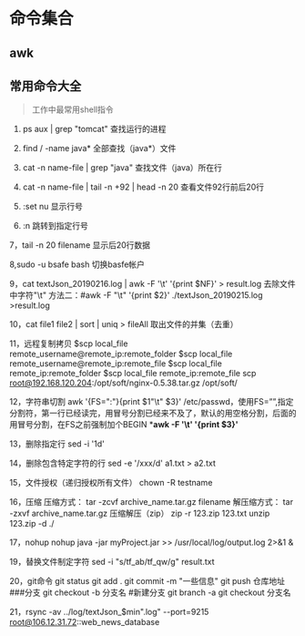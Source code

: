 
# 命令集合

## awk



## 常用命令大全

> 工作中最常用shell指令

1. ps aux | grep "tomcat"			查找运行的进程

2. find / -name java*				全部查找（java*）文件

3. cat -n name-file | grep "java"		查找文件（java）所在行

4. cat -n name-file | tail -n +92 | head -n 20		查看文件92行前后20行

5. :set nu 显示行号

6. :n  跳转到指定行号

7，tail -n 20 filename	显示后20行数据

8,sudo -u bsafe bash	切换basfe帐户

9，cat textJson_20190216.log | awk -F '\t' '{print $NF}' > result.log	去除文件中字符"\t"
	方法二：#awk -F "\t" '{print $2}' ./textJson_20190215.log >result.log

10，cat file1 file2 | sort | uniq > fileAll	取出文件的并集（去重）

11，远程复制拷贝
$scp local_file remote_username@remote_ip:remote_folder
$scp local_file remote_username@remote_ip:remote_file
$scp local_file remote_ip:remote_folder
$scp local_file remote_ip:remote_file
scp root@192.168.120.204:/opt/soft/nginx-0.5.38.tar.gz /opt/soft/

12，字符串切割
awk '{FS=":"}{print $1"\t" $3}' /etc/passwd，使用FS=””,指定分割符，第一行已经读完，用冒号分割已经来不及了，默认的用空格分割，后面的用冒号分割，在FS之前强制加个BEGIN
***********awk -F '\t' '{print $3}'**********

13，删除指定行	sed -i '1d' <file>

14，删除包含特定字符的行	sed -e '/xxx/d' a1.txt > a2.txt

15，文件授权（递归授权所有文件）	chown -R testname <filename>

16，压缩	压缩方式： 
     tar -zcvf archive_name.tar.gz filename
     解压缩方式： 
     tar -zxvf archive_name.tar.gz 
	压缩解压（zip）
	 zip -r 123.zip 123.txt
	 unzip 123.zip -d ./
	 
17，nohup
	nohup java -jar myProject.jar >> /usr/local/log/output.log 2>&1 &
	

19，替换文件制定字符
	sed -i "s/tf_ab/tf_qw/g" result.txt
	
20，git命令
    git status
	git add .
	git commit -m "一些信息"
	git push 仓库地址
	###分支
	git checkout -b 分支名 #新建分支
	git branch -a 
	git checkout 分支名
	
21，rsync -av  ../log/textJson_$min".log" --port=9215 root@106.12.31.72::web_news_database